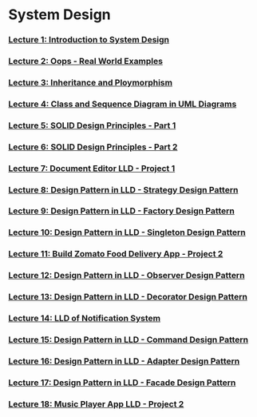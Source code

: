 # System Design 


### [Lecture 1: Introduction to System Design](/system-design/1/1.md)
### [Lecture 2: Oops - Real World Examples](/system-design/2/2.md)
### [Lecture 3: Inheritance and Ploymorphism](/system-design/3/3.md)
### [Lecture 4: Class and Sequence Diagram in UML Diagrams](/system-design/4/4.md)
### [Lecture 5: SOLID Design Principles - Part 1](/system-design/5/5.md)
### [Lecture 6: SOLID Design Principles - Part 2](/system-design/6/6.md)
### [Lecture 7: Document Editor LLD - Project 1](/system-design/7/7.md)
### [Lecture 8: Design Pattern in LLD - Strategy Design Pattern](/system-design/8/8.md)
### [Lecture 9: Design Pattern in LLD - Factory Design Pattern](/system-design/9/9.md)
### [Lecture 10: Design Pattern in LLD - Singleton Design Pattern](/system-design/10/10.md)
### [Lecture 11: Build Zomato Food Delivery App - Project 2](https://github.com/skp3214/ZomatoLite)
### [Lecture 12: Design Pattern in LLD - Observer Design Pattern](/system-design/12/12.md)
### [Lecture 13: Design Pattern in LLD - Decorator Design Pattern](/system-design/13/13.md)
### [Lecture 14: LLD of Notification System](/system-design/14/14.md)
### [Lecture 15: Design Pattern in LLD - Command Design Pattern](/system-design/15/15.md)
### [Lecture 16: Design Pattern in LLD - Adapter Design Pattern](/system-design/16/16.md)
### [Lecture 17: Design Pattern in LLD - Facade Design Pattern](/system-design/17/17.md)
### [Lecture 18: Music Player App LLD - Project 2](https://github.com/skp3214/SpotifyLite.git)